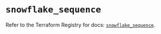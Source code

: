 # `snowflake_sequence`

Refer to the Terraform Registry for docs: [`snowflake_sequence`](https://registry.terraform.io/providers/snowflake-labs/snowflake/1.0.5/docs/resources/sequence).
